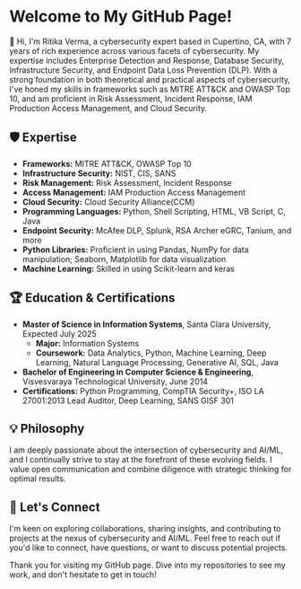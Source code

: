# Welcome to My GitHub Page!

👋 Hi, I'm Ritika Verma, a cybersecurity expert based in Cupertino, CA, with 7 years of rich experience across various facets of cybersecurity. My expertise includes Enterprise Detection and Response, Database Security, Infrastructure Security, and Endpoint Data Loss Prevention (DLP). With a strong foundation in both theoretical and practical aspects of cybersecurity, I've honed my skills in frameworks such as MITRE ATT&CK and OWASP Top 10, and am proficient in Risk Assessment, Incident Response, IAM Production Access Management, and Cloud Security.

## 🛡️ Expertise
- **Frameworks:** MITRE ATT&CK, OWASP Top 10
- **Infrastructure Security:** NIST, CIS, SANS 
- **Risk Management:** Risk Assessment, Incident Response
- **Access Management:** IAM Production Access Management
- **Cloud Security:** Cloud Security Alliance(CCM)
- **Programming Languages:** Python, Shell Scripting, HTML, VB Script, C, Java
- **Endpoint Security:** McAfee DLP, Splunk, RSA Archer eGRC, Tanium, and more
- **Python Libraries:** Proficient in using Pandas, NumPy for data manipulation; Seaborn, Matplotlib for data visualization
- **Machine Learning:** Skilled in using Scikit-learn and keras

## 🏆 Education & Certifications
- **Master of Science in Information Systems**, Santa Clara University, Expected July 2025
    - **Major:** Information Systems
    - **Coursework:** Data Analytics, Python, Machine Learning, Deep Learning,  Natural Language Processing, Generative AI, SQL, Java
- **Bachelor of Engineering in Computer Science & Engineering**, Visvesvaraya Technological University, June 2014
- **Certifications:** Python Programming, CompTIA Security+, ISO LA 27001:2013 Lead Auditor, Deep Learning, SANS GISF 301


## 💡 Philosophy
I am deeply passionate about the intersection of cybersecurity and AI/ML, and I continually strive to stay at the forefront of these evolving fields. I value open communication and combine diligence with strategic thinking for optimal results.

## 🤝 Let's Connect
I'm keen on exploring collaborations, sharing insights, and contributing to projects at the nexus of cybersecurity and AI/ML. Feel free to reach out if you'd like to connect, have questions, or want to discuss potential projects.

Thank you for visiting my GitHub page. Dive into my repositories to see my work, and don't hesitate to get in touch!

